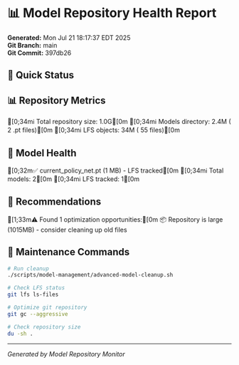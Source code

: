 # 📊 Model Repository Health Report

**Generated:** Mon Jul 21 18:17:37 EDT 2025  
**Git Branch:** main  
**Git Commit:** 397db26

## 🎯 Quick Status



## 📊 Repository Metrics

[0;34mℹ️  Total repository size: 1.0G[0m
[0;34mℹ️  Models directory: 2.4M (       2 .pt files)[0m
[0;34mℹ️  LFS objects:  34M (      55 files)[0m

## 🏥 Model Health

[0;32m✅ current_policy_net.pt (1 MB) - LFS tracked[0m
[0;34mℹ️    Total models: 2[0m
[0;34mℹ️    LFS tracked: 1[0m

## 🚀 Recommendations

[1;33m⚠️  Found 1 optimization opportunities:[0m
  📦 Repository is large (1015MB) - consider cleaning up old files

## 🔧 Maintenance Commands

```bash
# Run cleanup
./scripts/model-management/advanced-model-cleanup.sh

# Check LFS status
git lfs ls-files

# Optimize git repository
git gc --aggressive

# Check repository size
du -sh .
```

---
*Generated by Model Repository Monitor*
